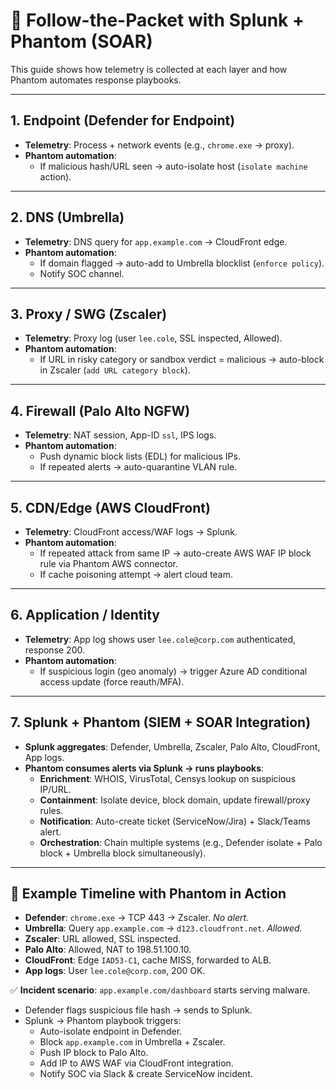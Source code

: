# 🧾 Follow-the-Packet with Splunk + Phantom (SOAR)

This guide shows how telemetry is collected at each layer and how Phantom automates response playbooks.  

---

## 1. Endpoint (Defender for Endpoint)
- **Telemetry**: Process + network events (e.g., `chrome.exe` → proxy).  
- **Phantom automation**:  
  - If malicious hash/URL seen → auto-isolate host (`isolate machine` action).  

---

## 2. DNS (Umbrella)
- **Telemetry**: DNS query for `app.example.com` → CloudFront edge.  
- **Phantom automation**:  
  - If domain flagged → auto-add to Umbrella blocklist (`enforce policy`).  
  - Notify SOC channel.  

---

## 3. Proxy / SWG (Zscaler)
- **Telemetry**: Proxy log (user `lee.cole`, SSL inspected, Allowed).  
- **Phantom automation**:  
  - If URL in risky category or sandbox verdict = malicious → auto-block in Zscaler (`add URL category block`).  

---

## 4. Firewall (Palo Alto NGFW)
- **Telemetry**: NAT session, App-ID `ssl`, IPS logs.  
- **Phantom automation**:  
  - Push dynamic block lists (EDL) for malicious IPs.  
  - If repeated alerts → auto-quarantine VLAN rule.  

---

## 5. CDN/Edge (AWS CloudFront)
- **Telemetry**: CloudFront access/WAF logs → Splunk.  
- **Phantom automation**:  
  - If repeated attack from same IP → auto-create AWS WAF IP block rule via Phantom AWS connector.  
  - If cache poisoning attempt → alert cloud team.  

---

## 6. Application / Identity
- **Telemetry**: App log shows user `lee.cole@corp.com` authenticated, response 200.  
- **Phantom automation**:  
  - If suspicious login (geo anomaly) → trigger Azure AD conditional access update (force reauth/MFA).  

---

## 7. Splunk + Phantom (SIEM + SOAR Integration)
- **Splunk aggregates**: Defender, Umbrella, Zscaler, Palo Alto, CloudFront, App logs.  
- **Phantom consumes alerts via Splunk → runs playbooks**:  
  - **Enrichment**: WHOIS, VirusTotal, Censys lookup on suspicious IP/URL.  
  - **Containment**: Isolate device, block domain, update firewall/proxy rules.  
  - **Notification**: Auto-create ticket (ServiceNow/Jira) + Slack/Teams alert.  
  - **Orchestration**: Chain multiple systems (e.g., Defender isolate + Palo block + Umbrella block simultaneously).  

---

## 📌 Example Timeline with Phantom in Action

- **Defender**: `chrome.exe` → TCP 443 → Zscaler. *No alert.*  
- **Umbrella**: Query `app.example.com` → `d123.cloudfront.net`. *Allowed.*  
- **Zscaler**: URL allowed, SSL inspected.  
- **Palo Alto**: Allowed, NAT to 198.51.100.10.  
- **CloudFront**: Edge `IAD53-C1`, cache MISS, forwarded to ALB.  
- **App logs**: User `lee.cole@corp.com`, 200 OK.  

✅ **Incident scenario**: `app.example.com/dashboard` starts serving malware.  
- Defender flags suspicious file hash → sends to Splunk.  
- Splunk → Phantom playbook triggers:  
  - Auto-isolate endpoint in Defender.  
  - Block `app.example.com` in Umbrella + Zscaler.  
  - Push IP block to Palo Alto.  
  - Add IP to AWS WAF via CloudFront integration.  
  - Notify SOC via Slack & create ServiceNow incident.  
